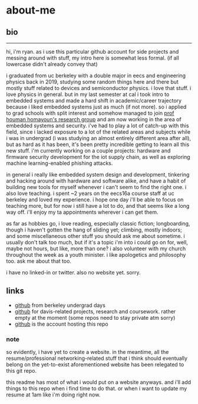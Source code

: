 # about-me

## bio
---

hi, i'm ryan. as i use this particular github account for side projects and messing around with stuff, my intro here is somewhat less formal. (if all lowercase didn't already convey that) 


i graduated from uc berkeley with a double major in eecs and engineering physics back in 2019, studying some random things here and there but mostly stuff related to devices and semiconductor physics. i love that stuff. i love physics in general. but in my last semester at cal i took intro to embedded systems and made a hard shift in academic/career trajectory because i liked embedded systems just as much (if not more). so i applied to grad schools with split interest and somehow managed to join [prof houman homayoun's research group](https://www.ece.ucdavis.edu/~hhomayou/) and am now working in the area of embedded systems and security. i've had to play a lot of catch-up with this field, since i lacked exposure to a lot of the related areas and subjects while i was in undergrad (i was studying an almost entirely different area after all), but as hard as it has been, it's been pretty incredible getting to learn all this new stuff. i'm currently working on a couple projects: hardware and firmware security development for the iot supply chain, as well as exploring machine learning-enabled phishing attacks. 


in general i really like embedded system design and development, tinkering and hacking around with hardware and software alike, and have a habit of building new tools for myself whenever i can't seem to find the right one. i also love teaching. i spent ~2 years on the eecs16a course staff at uc berkeley and loved my experience. i hope one day i'll be able to focus on teaching more, but for now i still have a lot to do, and that seems like a long way off. i'll enjoy my ta appointments wherever i can get them.


as far as hobbies go, i love reading, especially classic fiction; longboarding, though i haven't gotten the hang of sliding yet; climbing, mostly indoors; and some miscellaneous other stuff you should ask me about sometime. i usually don't talk too much, but if it's a topic i'm into i could go on for, well, maybe not hours, but like, more than one? i also volunteer with my church throughout the week as a youth minister. i like apologetics and philosophy too. ask me about that too.


i have no linked-in or twitter. also no website yet. sorry. 

## links

- [github](https://github.com/r-tsang) from berkeley undergrad days
- [github](https://github.com/rchtsang) for davis-related projects, research and coursework. rather empty at the moment (some repos need to stay private atm sorry)
- [github](https://github.com/rctsang) is the account hosting this repo

### note

so evidently, i have yet to create a website. in the meantime, all the resume/professional networking-related stuff that i think should eventually belong on the yet-to-exist aforementioned website has been relegated to this git repo. 

this readme has most of what i would put on a website anyways. and i'll add things to this repo when i find time to do that. or when i want to update my resume at 1am like i'm doing right now. 
